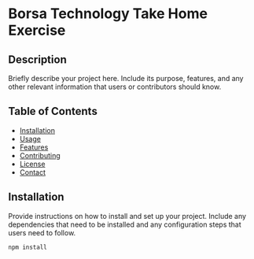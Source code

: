 # Borsa Technology Take Home Exercise

## Description

Briefly describe your project here. Include its purpose, features, and any other relevant information that users or contributors should know.

## Table of Contents

- [Installation](#installation)
- [Usage](#usage)
- [Features](#features)
- [Contributing](#contributing)
- [License](#license)
- [Contact](#contact)

## Installation

Provide instructions on how to install and set up your project. Include any dependencies that need to be installed and any configuration steps that users need to follow.

```bash
npm install

